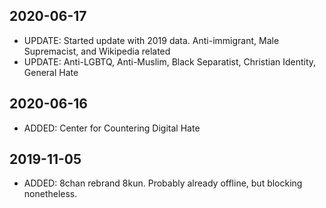 ## 2020-06-17

- UPDATE: Started update with 2019 data. Anti-immigrant, Male Supremacist, and Wikipedia related
- UPDATE: Anti-LGBTQ, Anti-Muslim, Black Separatist, Christian Identity, General Hate

## 2020-06-16

- ADDED: Center for Countering Digital Hate

## 2019-11-05

- ADDED: 8chan rebrand 8kun. Probably already offline, but blocking nonetheless.


